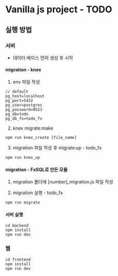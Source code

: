 # Vanilla js project - TODO

## 실행 방법

### 서버

- 데이터 베이스 먼저 생성 후 시작

#### migration - knex

1. env 파일 작성

```
// default
pg_host=localhost
pg_port=5432
pg_user=postgres
pg_password=0523
pg_db=todo
pg_db_fx=todo_fx
```

2. knex migrate:make

```
npm run knex_create [file_name]
```

3. migration 파일 작성 후 migrate:up - todo_fx

```
npm run knex_up
```

#### migration - FxSQL로 만든 모듈

1. migration 폴더에 [number]_migration.js 파일 작성

2. migration 실행 - todo_fx

~~~
npm run migrate
~~~

#### 서버 실행

```
cd backend
npm install
npm run dev
```

### 웹

```
cd frontend
npm install
npm run dev
```

